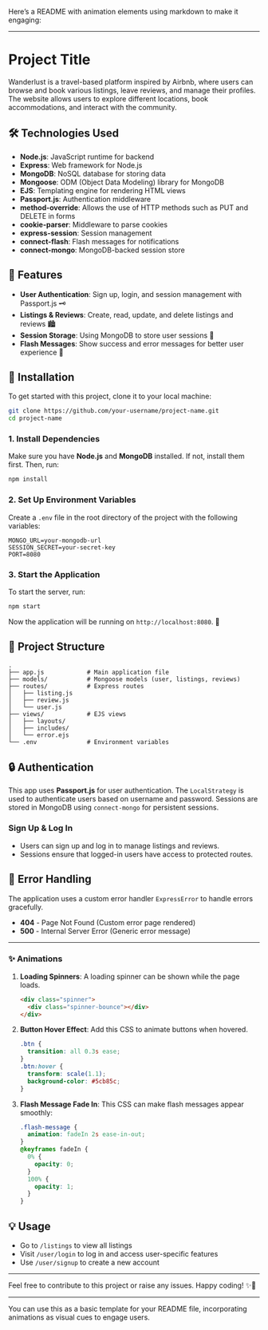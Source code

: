 Here’s a README with animation elements using markdown to make it engaging:

---

# Project Title

Wanderlust is a travel-based platform inspired by Airbnb, where users can browse and book various listings, leave reviews, and manage their profiles. The website allows users to explore different locations, book accommodations, and interact with the community.

## 🛠️ Technologies Used

- **Node.js**: JavaScript runtime for backend
- **Express**: Web framework for Node.js
- **MongoDB**: NoSQL database for storing data
- **Mongoose**: ODM (Object Data Modeling) library for MongoDB
- **EJS**: Templating engine for rendering HTML views
- **Passport.js**: Authentication middleware
- **method-override**: Allows the use of HTTP methods such as PUT and DELETE in forms
- **cookie-parser**: Middleware to parse cookies
- **express-session**: Session management
- **connect-flash**: Flash messages for notifications
- **connect-mongo**: MongoDB-backed session store

## 🚀 Features

- **User Authentication**: Sign up, login, and session management with Passport.js 🗝️
- **Listings & Reviews**: Create, read, update, and delete listings and reviews 🏙️
- **Session Storage**: Using MongoDB to store user sessions 🌱
- **Flash Messages**: Show success and error messages for better user experience 💬

## 🔧 Installation

To get started with this project, clone it to your local machine:

```bash
git clone https://github.com/your-username/project-name.git
cd project-name
```

### 1. Install Dependencies

Make sure you have **Node.js** and **MongoDB** installed. If not, install them first. Then, run:

```bash
npm install
```

### 2. Set Up Environment Variables

Create a `.env` file in the root directory of the project with the following variables:

```
MONGO_URL=your-mongodb-url
SESSION_SECRET=your-secret-key
PORT=8080
```

### 3. Start the Application

To start the server, run:

```bash
npm start
```

Now the application will be running on `http://localhost:8080`. 🎉

## 📁 Project Structure

```
.
├── app.js            # Main application file
├── models/           # Mongoose models (user, listings, reviews)
├── routes/           # Express routes
│   ├── listing.js
│   ├── review.js
│   └── user.js
├── views/            # EJS views
│   ├── layouts/
│   ├── includes/
│   └── error.ejs
└── .env              # Environment variables
```

## 🔒 Authentication

This app uses **Passport.js** for user authentication. The `LocalStrategy` is used to authenticate users based on username and password. Sessions are stored in MongoDB using `connect-mongo` for persistent sessions.

### Sign Up & Log In

- Users can sign up and log in to manage listings and reviews.
- Sessions ensure that logged-in users have access to protected routes.

## 🚨 Error Handling

The application uses a custom error handler `ExpressError` to handle errors gracefully.

- **404** - Page Not Found (Custom error page rendered)
- **500** - Internal Server Error (Generic error message)

---

### ✨ Animations

1. **Loading Spinners**: A loading spinner can be shown while the page loads.

   ```html
   <div class="spinner">
     <div class="spinner-bounce"></div>
   </div>
   ```

2. **Button Hover Effect**: Add this CSS to animate buttons when hovered.

   ```css
   .btn {
     transition: all 0.3s ease;
   }
   .btn:hover {
     transform: scale(1.1);
     background-color: #5cb85c;
   }
   ```

3. **Flash Message Fade In**: This CSS can make flash messages appear smoothly:
   ```css
   .flash-message {
     animation: fadeIn 2s ease-in-out;
   }
   @keyframes fadeIn {
     0% {
       opacity: 0;
     }
     100% {
       opacity: 1;
     }
   }
   ```

## 💡 Usage

- Go to `/listings` to view all listings
- Visit `/user/login` to log in and access user-specific features
- Use `/user/signup` to create a new account

---

Feel free to contribute to this project or raise any issues. Happy coding! ✨🚀

---

You can use this as a basic template for your README file, incorporating animations as visual cues to engage users.
